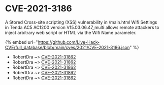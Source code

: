 # CVE-2021-3186

A Stored Cross-site scripting (XSS) vulnerability in /main.html Wifi Settings in Tenda AC5 AC1200 version V15.03.06.47_multi allows remote attackers to inject arbitrary web script or HTML via the Wifi Name parameter.

{% embed url="https://github.com/Live-Hack-CVE/full_database/blob/main/cves/2021/CVE-2021-3186.json" %}


* RobertDra ~> [CVE-2021-31862](https://www.alice-snow.ru/2021/database/cve-2021-3186/cve-2021-31862-robertdra)
* RobertDra ~> [CVE-2021-31862](https://www.alice-snow.ru/2021/database/cve-2021-3186/cve-2021-31862-robertdra)
* RobertDra ~> [CVE-2021-31862](https://www.alice-snow.ru/2021/database/cve-2021-3186/cve-2021-31862-robertdra)
* RobertDra ~> [CVE-2021-31862](https://www.alice-snow.ru/2021/database/cve-2021-3186/cve-2021-31862-robertdra)
* RobertDra ~> [CVE-2021-31862](https://www.alice-snow.ru/2021/database/cve-2021-3186/cve-2021-31862-robertdra)